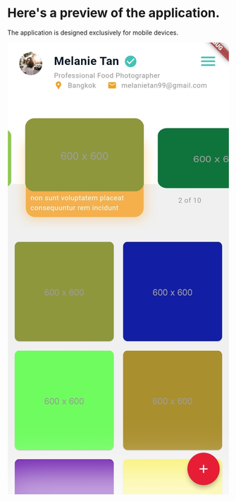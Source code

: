 # Here's a preview of the application.

The application is designed exclusively for mobile devices.<br>

<div style="text-align:center">
    <img src="assets/jpgs/galleryvista.jpg" alt="application preview">
</div>
